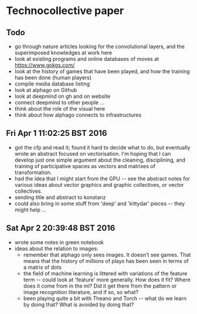 # Technocollective paper

## Todo

- go through nature articles looking for the convolutional layers, and the superimposed knowledges at work here
- look at existing programs and online databases of moves at https://www.gokgs.com/
- look at the history of games that have been played, and how the training has been done (human players)
- compile media database listing
- look at alphago on Github 
- look at deepmind on gh and on website
- connect deepmind to other people ... 
- think about the role of the visual here
- think about how alphago connects to infrastructures

## Fri Apr  1 11:02:25 BST 2016

- got the cfp and read it; found it hard to decide what to do, but eventually wrote an abstract focused on vectorisation. I'm hoping that I can develop just one simple argument about the cleaning, disciplining, and training of participative spaces as vectors and matrixes of transformation. 
- had the idea that I might start from the GPU -- see the abstract notes for various ideas about vector graphics and graphic collectives, or vector collectives.
- sending title and abstract to konstanz
- could also bring in some stuff from 'deep' and 'kittydar' pieces -- they might help ... 


## Sat Apr  2 20:39:48 BST 2016
- wrote some notes in green notebook
- ideas about the relation to images:
    - remember that alphago only sees images. It doesn't see games. That means that the history of millions of plays has been seen in terms of a matrix of dots
    - the field of machine learning is littered with variations of the feature term -- could look at 'feature' more generally. How does it fit? Where does it come from in the ml? Did it get there from the pattern or image recognition literature, and if so, so what?
    - been playing quite a bit with Theano and Torch -- what do we learn by doing that? What is avoided by doing that?


